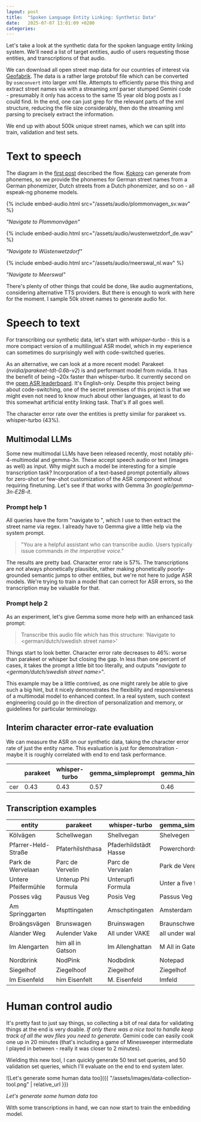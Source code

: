 ```yaml
---
layout: post
title:  "Spoken Language Entity Linking: Synthetic Data"
date:   2025-07-07 13:01:09 +0200
categories: 
---
```


Let's take a look at the synthetic data for the spoken language entity linking system. We'll need a list of target entities, audio of users requesting those entities, and transcriptions of that audio.

We can download all open street map data for our countries of interest via [Geofabrik](geofabrik.de). The data is a rather large protobuf file which can be converted by ``osmconvert`` into larger xml file. Attempts to efficiently parse this thing and extract street names via with a streaming xml parser stumped Gemini code - presumably it only has access to the same 15 year old blog posts as I could find. In the end, one can just grep for the relevant parts of the xml structure, reducing the file size considerably, then do the streaming xml parsing to precisely extract the information.

We end up with about 500k unique street names, which we can split into train, validation and test sets.


# Text to speech

The diagram in the [first post](https://nrgow.github.io/2025/07/03/spoken-language-entity-linking.html) described the flow. [Kokoro](https://huggingface.co/hexgrad/Kokoro-82M) can generate from phonemes, so we provide the phonemes for German street names from a German phonemizer, Dutch streets from a Dutch phonemizer, and so on - all espeak-ng phoneme models.


{% include embed-audio.html src="/assets/audio/plommonvagen_sv.wav" %}

*"Navigate to Plommonvägen"*


{% include embed-audio.html src="/assets/audio/wustenwetzdorf_de.wav" %}

*"Navigate to Wüstenwetzdorf"*


{% include embed-audio.html src="/assets/audio/meerswal_nl.wav" %}

*"Navigate to Meerswal"*


There's plenty of other things that could be done, like audio augmentations, considering alternative TTS providers. But there is enough to work with here for the moment. I sample 50k street names to generate audio for.


# Speech to text

For transcribing our synthetic data, let's start with *whisper-turbo* - this is a more compact version of a multilingual ASR model, which in my experience can sometimes do surprisingly well with code-switched queries.

As an alternative, we can look at a more recent model: Parakeet (*nvidia/parakeet-tdt-0.6b-v2*) is and performant model from nvidia. It has the benefit of being ~20x faster than whisper-turbo. It currently second on the [open ASR leaderboard](https://huggingface.co/spaces/hf-audio/open_asr_leaderboard). It's English-only. Despite this project being about code-switching, one of the secret premises of this project is that we might even not need to know much about other languages, at least to do this somewhat artificial entity linking task. That's if all goes well.

The character error rate over the entities is pretty similar for parakeet vs. whisper-turbo (43%).

## Multimodal LLMs

Some new multimodal LLMs have been released recently, most notably phi-4-multimodal and gemma-3n. These accept speech audio or text (images as well) as input. Why might such a model be interesting for a simple transcription task? Incorporation of a text-based prompt potentially allows for zero-shot or few-shot customization of the ASR component without requiring finetuning. Let's see if that works with Gemma 3n *google/gemma-3n-E2B-it*. 

### Prompt help 1

All queries have the form "navigate to <street>", which I use to then extract the street name via regex. I already have to Gemma give a little help via the system prompt.

> "You are a helpful assistant who can transcribe audio. Users typically issue commands _in the imperative voice_."

The results are pretty bad. Character error rate is 57%. The transcriptions are not always phonetically plausible, rather making phonetically poorly-grounded semantic jumps to other entities, but we're not here to judge ASR models. We're trying to train a model that can correct for ASR errors, so the transcription may be valuable for that.


### Prompt help 2

As an experiment, let's give Gemma some more help with an enhanced task prompt:

> Transcribe this audio file which has this structure: 'Navigate to <german/dutch/swedish street name>'

Things start to look better. Character error rate decreases to 46%: worse than parakeet or whisper but closing the gap. In less than one percent of cases, it takes the prompt a little bit too literally, and outputs "_navigate to <german/dutch/swedish street name>_".

This example may be a little contrived, as one might rarely be able to give such a big hint, but it nicely demonstrates the flexibility and responsiveness of a multimodal model to enhanced context. In a real system, such context engineering could go in the direction of personalization and memory, or guidelines for particular terminology.


## Interim character error-rate evaluation

We can measure the ASR on our synthetic data, taking the character error rate of just the entity name. This evaluation is just for demonstration - maybe it is roughly correlated with end to end task performance.


|     |   parakeet |   whisper-turbo |   gemma_simpleprompt |   gemma_hintprompt    |
|-----|------------|-----------------|----------------------|-----------------------|
| cer |   0.43     |        0.43     |             0.57     |              0.46     |




## Transcription examples


| entity                  | parakeet               | whisper-turbo         | gemma_simpleprompt     | gemma_hintprompt        |
|-------------------------|------------------------|-----------------------|------------------------|-------------------------|
| Kölvägen                | Schellwegan            | Shellvegan            | Shelvegen              | Shelvegan               |
| Pfarrer-Held-Straße     | Pfaterhilshthasa       | Pfaderhildstädt Hasse | Powerchords to Hassa   | Pfahlstr                |
| Park de Wervelaan       | Parc de Vervelin       | Parc de Vervalan      | Park de Verelan        | Park de Verellen        |
| Untere Pfeifermühle     | Unterup Phi formula    | Unterupfi Formula     | Unter a five formula   | Unter der Pfeiferstraße |
| Posses väg              | Pausus Veg             | Posis Veg             | Passus Veg             | Passusweg               |
| Am Springgarten         | Mspttingaten           | Amschptingaten        | Amsterdam              | amshiptingaten          |
| Broängsvägen            | Brunswagen             | Bruinswagen           | Braunschweig           | Braunschweig            |
| Alander Weg             | Aulender Vake          | All under VAKE        | all under wake         | Allenderwiek            |
| Im Alengarten           | him all in Gatson      | Im Allenghattan       | M All in Gaten         | am Allingaten           |
| Nordbrink               | NodPink                | Nodbdink              | Notepad                | Nordpink                |
| Siegelhof               | Ziegelhoof             | Ziegelhof             | Ziegelhof              | Zeughof                 |
| Im Eisenfeld            | him Eisenfelt          | M. Eisenfeld          | Imfeld                 | Immenfeld               |


# Human control audio

It's pretty fast to just say things, so collecting a bit of real data for validating things at the end is very doable. _If only there was a nice tool to handle keep track of all the wav files you need to generate_. Gemini code can easily cook one up in 20 minutes (that's including a game of Minesweeper intermediate I played in between - really it was closer to 2 minutes).

Wielding this new tool, I can quickly generate 50 test set queries, and 50 validation set queries, which I'll evaluate on the end to end system later.

![Let's generate some human data too]({{ "/assets/images/data-collection-tool.png" | relative_url }})

*Let's generate some human data too*


With some transcriptions in hand, we can now start to train the embedding model.